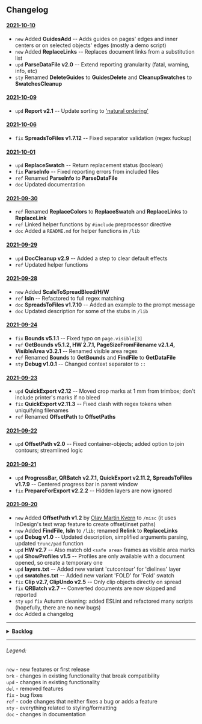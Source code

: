 ## Changelog

#### [2021-10-10](https://github.com/pchiorean/Indentz/search?q=committer-date%3A2021-10-10&type=commits)

- `new` Added **GuidesAdd** -- Adds guides on pages' edges and inner centers or on selected objects' edges (mostly a demo script)
- `new` Added **ReplaceLinks** -- Replaces document links from a substitution list
- `upd` **ParseDataFile v2.0** -- Extend reporting granularity (fatal, warning, info, etc)
- `sty` Renamed **DeleteGuides** to **GuidesDelete** and **CleanupSwatches** to **SwatchesCleanup**

#### [2021-10-09](https://github.com/pchiorean/Indentz/search?q=committer-date%3A2021-10-09&type=commits)

- `upd` **Report v2.1** -- Update sorting to ['natural ordering'](https://github.com/litejs/natural-compare-lite)

#### [2021-10-06](https://github.com/pchiorean/Indentz/search?q=committer-date%3A2021-10-06&type=commits)

- `fix` **SpreadsToFiles v1.7.12** -- Fixed separator validation (regex fuckup)

#### [2021-10-01](https://github.com/pchiorean/Indentz/search?q=committer-date%3A2021-10-01&type=commits)

- `upd` **ReplaceSwatch** -- Return replacement status (boolean)
- `fix` **ParseInfo** -- Fixed reporting errors from included files
- `ref` Renamed **ParseInfo** to **ParseDataFile**
- `doc` Updated documentation

#### [2021-09-30](https://github.com/pchiorean/Indentz/search?q=committer-date%3A2021-09-30&type=commits)

- `ref` Renamed **ReplaceColors** to **ReplaceSwatch** and **ReplaceLinks** to **ReplaceLink**
- `ref` Linked helper functions by `#include` preprocessor directive
- `doc` Added a `README.md` for helper functions in `/lib`

#### [2021-09-29](https://github.com/pchiorean/Indentz/search?q=committer-date%3A2021-09-29&type=commits)

- `upd` **DocCleanup v2.9** -- Added a step to clear default effects
- `ref` Updated helper functions

#### [2021-09-28](https://github.com/pchiorean/Indentz/search?q=committer-date%3A2021-09-28&type=commits)

- `new` Added **ScaleToSpreadBleed/H/W**
- `ref` **IsIn** -- Refactored to full regex matching
- `doc` **SpreadsToFiles v1.7.10** -- Added an example to the prompt message
- `doc` Updated description for some of the stubs in `/lib`

#### [2021-09-24](https://github.com/pchiorean/Indentz/search?q=committer-date%3A2021-09-24&type=commits)

- `fix` **Bounds v5.1.1** -- Fixed typo on `page.visible[3]`
- `ref` **GetBounds v5.1.2, HW 2.7.1, PageSizeFromFilename v2.1.4, VisibleArea v3.2.1** -- Renamed visible area regex
- `ref` Renamed **Bounds** to **GetBounds** and **FindFile** to **GetDataFile**
- `sty` **Debug v1.0.1** -- Changed context separator to `::`

#### [2021-09-23](https://github.com/pchiorean/Indentz/search?q=committer-date%3A2021-09-23&type=commits)

- `upd` **QuickExport v2.12** -- Moved crop marks at 1 mm from trimbox; don't include printer's marks if no bleed
- `fix` **QuickExport v2.11.3** -- Fixed clash with regex tokens when uniquifying filenames
- `ref` Renamed **OffsetPath** to **OffsetPaths**

#### [2021-09-22](https://github.com/pchiorean/Indentz/search?q=committer-date%3A2021-09-22&type=commits)

- `upd` **OffsetPath v2.0** -- Fixed container-objects; added option to join contours; streamlined logic

#### [2021-09-21](https://github.com/pchiorean/Indentz/search?q=committer-date%3A2021-09-21&type=commits)

- `upd` **ProgressBar, QRBatch v2.7.1, QuickExport v2.11.2, SpreadsToFiles v1.7.9** -- Centered progress bar in parent window
- `fix` **PrepareForExport v2.2.2** -- Hidden layers are now ignored

#### [2021-09-20](https://github.com/pchiorean/Indentz/search?q=committer-date%3A2021-09-20&type=commits)

- `new` Added **OffsetPath v1.2** by [Olav Martin Kvern](https://www.siliconpublishing.com/blog/free-indesign-scripts/) to `/misc` (it uses InDesign's text wrap feature to create offset/inset paths)
- `new` Added **FindFile**, **IsIn** to `/lib`; renamed **Relink** to **ReplaceLinks**
- `upd` **Debug v1.0** -- Updated description, simplified arguments parsing, updated `trunc/pad` function
- `upd` **HW v2.7** -- Also match old `<safe area>` frames as visible area marks
- `upd` **ShowProfiles v1.5** -- Profiles are only available with a document opened, so create a temporary one
- `upd` **layers.txt** -- Added new variant 'cutcontour' for 'dielines' layer
- `upd` **swatches.txt** -- Added new variant 'FOLD' for 'Fold' swatch
- `fix` **Clip v2.7, ClipUndo v2.5** -- Only clip objects directly on spread
- `fix` **QRBatch v2.7** -- Converted documents are now skipped and reported
- `sty` `upd` `fix` Autumn cleaning: added ESLint and refactored many scripts (hopefully, there are no new bugs)
- `doc` Added a changelog

---

<details><summary><strong>Backlog</strong></summary>

##### New features

- `new` **DocCleanup** -- Ask to delete empty frames
- `new` **DocCleanup** -- Remove unused masters
- `new` **DocCleanup** -- Remove unused styles and groups (see [this](https://community.adobe.com/t5/indesign/delete-unused-paragraph-styles/m-p/1089672#M165331) discussion)
- `new` **QuickExport** -- Add history for dropdowns
- `new` **QuickExport** -- Add JPG & `?`TIFF export profiles
- `new` **Report** -- Add a button to save errors to file

##### Updates

- `upd` **Debug** -- Add a hires timer
- `upd` **DefaultSwatches** -- Add tints support
- `upd` **FindFile** -- Use relative paths for includes
- `brk` **FitTo** -- Take target as argument, instead of document selection
- `ref` **FitTo** -- Refactor snapping to use deltas
- `upd` **PageMarginsFromSelection** -- Set the margins of every page touched by the selection
- `upd` **PageSizeFromSelection** -- Without selection fit all pages to their contents
- `upd` **ParseDataFile** -- Use an ending '\' to concatenate lines
- `upd` **ParseDataFile** -- Keep the record index in the returned object
- `brk` **PrepareForExport, VisibleArea** -- Read layer variants from `layers.txt`, fallback to defaults
- `upd` **QuickExport** -- Don't include page information for very small files
- `upd` **QuickExport** -- Limit export subfolder to suffix's first word
- `upd` **QuickExport** -- JSONify preferences (see [this](https://stackoverflow.com/a/56391294) discussion)
- `upd` **ReplaceFonts** -- Report changed fonts
- `upd` **ReplaceText** -- Take an array of strings as input
- `upd` **ReplaceText** -- Add a switch for grep matching
- `upd` **Report** -- Improve filtering: `-` for none of these words, `"` for exact word or phrase (or use regex and be done with it)
- `brk` **ScaleTo...** -- Scale to `alignDistributeBounds`
- `upd` **SpreadsToFiles** -- Split 'ABBBCC' to 'A', 'BBB', 'CC'
- `upd` **TextAutoSize** -- Check `baselineShift` ([#132](https://github.com/pchiorean/Indentz/issues/132))
- `brk` **VisibleArea** -- Mark the entire spread's visible area, not individual pages
- `upd` **VisibleArea** -- Use wildcards for layers' names
- `upd` Use a custom object style for 'Visible area' frame ([#123](https://github.com/pchiorean/Indentz/issues/123))
- `sty` Fix UI static/edittext width (see Marc's [measureString()](https://twitter.com/indiscripts/status/1408788941550108674))

##### Bug fixes

- `fix` **DefaultSwatches** -- Check values on parsing
- `fix` **FitTo** -- Check for transformations ([#131](https://github.com/pchiorean/Indentz/issues/131)) <!-- ItemTransform = [1 0 0 1 0 0] -->
- `fix` **FitTo** -- Forced-fit lines are moved to [0,0]
- `fix` **LabelPageRatios** -- Use spreads' ratio
- `fix` **PageSizeFromFilename** -- Error on pages set to 1:X scale ([#129](https://github.com/pchiorean/Indentz/issues/129))
- `fix` **PageSizeFromFilename** -- Limit detected bleed to max values
- `fix` **PageSizeFromSelection** -- For text frames use outlined text bounds
- `fix` **QR, QRBatch** -- Align to page > visible area > margins
- `fix` **QR, QRBatch** -- Improve line breaking
- `fix` **QRBatch** -- Remove `preview` & `print` from filenames for separate codes
- `fix` **QRBatch** -- Remove `QR` from filenames for on-doc codes
- `fix` **QuickExport** -- Check for overset text
- `fix` **QuickExport** -- Don't report missing links from the pasteboard
- `fix` **QuickExport** -- Export separate pages: Don't add a counter if doc has a single page/spread
- `fix` **ShowFonts** -- Font info not available for missing fonts

##### New scripts

- `new` **ActivateDoc1/2/3...** -- Quickly activate documents with Ctrl +  #1, 2, 3...
- `new` **SeparateSpreadPages** ([#136](https://github.com/pchiorean/Indentz/issues/136))
- `new` **LayersToFiles** ([#94](https://github.com/pchiorean/Indentz/issues/94))

</details>

---

###### Legend:

`new` - new features or first release\
`brk` - changes in existing functionality that break compatibility\
`upd` - changes in existing functionality\
`del` - removed features\
`fix` - bug fixes\
`ref` - code changes that neither fixes a bug or adds a feature\
`sty` - everything related to styling/formatting\
`doc` - changes in documentation
